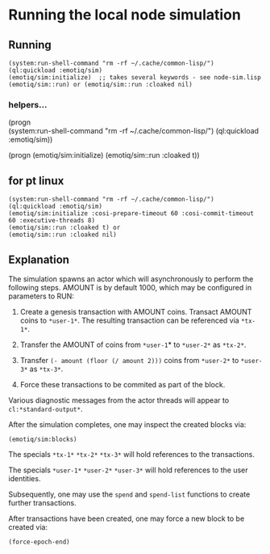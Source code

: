 # Running the local node simulation

## Running

    (system:run-shell-command "rm -rf ~/.cache/common-lisp/")
    (ql:quickload :emotiq/sim)
    (emotiq/sim:initialize)  ;; takes several keywords - see node-sim.lisp
    (emotiq/sim::run) or (emotiq/sim::run :cloaked nil)
    
### helpers...

(progn	
  (system:run-shell-command "rm -rf ~/.cache/common-lisp/")
  (ql:quickload :emotiq/sim))

(progn
  (emotiq/sim:initialize)
  (emotiq/sim::run :cloaked t))
    
## for pt linux
    (system:run-shell-command "rm -rf ~/.cache/common-lisp/")
    (ql:quickload :emotiq/sim)
    (emotiq/sim:initialize :cosi-prepare-timeout 60 :cosi-commit-timeout 60 :executive-threads 8)
	(emotiq/sim::run :cloaked t) or
	(emotiq/sim::run :cloaked nil)

## Explanation    
    
The simulation spawns an actor which will asynchronously to perform
the following steps.  AMOUNT is by default 1000, which may be
configured in parameters to RUN:

  1.  Create a genesis transaction with AMOUNT coins.  Transact AMOUNT
      coins to `*user-1*`.  The resulting transaction can be referenced
      via `*tx-1*`.

  2.  Transfer the AMOUNT of coins from `*user-1`* to `*user-2*` as `*tx-2*`.

  3.  Transfer `(- amount (floor (/ amount 2)))` coins from `*user-2*` to
      `*user-3*` as `*tx-3*`.
  
  4.  Force these transactions to be commited as part of the block.
  
Various diagnostic messages from the actor threads will 
appear to `cl:*standard-output*`.

After the simulation completes, one may inspect the created blocks
via:

    (emotiq/sim:blocks)
    
The specials `*tx-1*` `*tx-2*` `*tx-3*` will hold references to the
transactions.

The specials `*user-1*` `*user-2*` `*user-3*` will hold references to the
user identities.

Subsequently, one may use the `spend` and `spend-list` functions to
create further transactions.  

After transactions have been created, one may force a new block to be
created via:

    (force-epoch-end)
    
    




